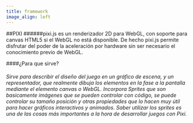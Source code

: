 ```yaml
---
title: framework
image_align: left
---
```


##PIXI
######pixi.js es un renderizador 2D para WebGL, con soporte para canvas HTML5 si el WebGL no está disponible. De hecho pixi.js permite disfrutar del poder de la aceleración por hardware sin ser necesario el conocimiento previo de WebGL.

####¿Para que sirve?
###### Sirve para describir el diseño del juego en un gráfico de escena, y un representador, que realmente dibuja los elementos en la fase a la pantalla mediante el elemento canvas o WebGL. Incorpora Sprites que son basicamente imágenes que se pueden controlar con código, se puede controlar su tamaño posición y otras propiedades que lo hacen muy útil para hacer gráficos interactivos y animados. Saber utilizar los sprites es una de las cosas más importantes a la hora de desarrollar juegos con Pixi.
